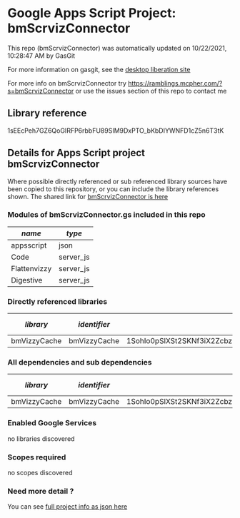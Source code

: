 # Google Apps Script Project: bmScrvizConnector
This repo (bmScrvizConnector) was automatically updated on 10/22/2021, 10:28:47 AM by GasGit

For more information on gasgit, see the [desktop liberation site](https://ramblings.mcpher.com/drive-sdk-and-github/migrategasgit/ "desktop liberation")

For more info on bmScrvizConnector try https://ramblings.mcpher.com/?s=bmScrvizConnector or use the issues section of this repo to contact me
## Library reference
1sEEcPeh7GZ6QoGIRFP6rbbFU89SIM9DxPTO_bKbDIYWNFD1cZ5n6T3tK


## Details for Apps Script project bmScrvizConnector
Where possible directly referenced or sub referenced library sources have been copied to this repository, or you can include the library references shown. 
The shared link for [bmScrvizConnector is here](https://script.google.com/d/1sEEcPeh7GZ6QoGIRFP6rbbFU89SIM9DxPTO_bKbDIYWNFD1cZ5n6T3tK/edit?usp=sharing "open in the GAS IDE")

### Modules of bmScrvizConnector.gs included in this repo
*name*|*type*
--- | --- 
appsscript| json
Code| server_js
Flattenvizzy| server_js
Digestive| server_js
### Directly referenced libraries
*library*|*identifier*|*key*|*version*|*dev mode*|*source*|
--- | --- | --- | --- | --- | --- 
bmVizzyCache| bmVizzyCache|1SohIo0pSlXSt2SKNf3iX2ZcbzE_N0F4BocnKpGuaXgyxx1X6s1nDhjZK|6|no|[here](libraries/bmVizzyCache "library source")
### All dependencies and sub dependencies
*library*|*identifier*|*key*|*version*|*dev mode*|*source*|
--- | --- | --- | --- | --- | --- 
bmVizzyCache| bmVizzyCache|1SohIo0pSlXSt2SKNf3iX2ZcbzE_N0F4BocnKpGuaXgyxx1X6s1nDhjZK|6|no|[here](libraries/bmVizzyCache "library source")
### Enabled Google Services
no libraries discovered
### Scopes required
no scopes discovered
### Need more detail ?
You can see [full project info as json here](info.json)
